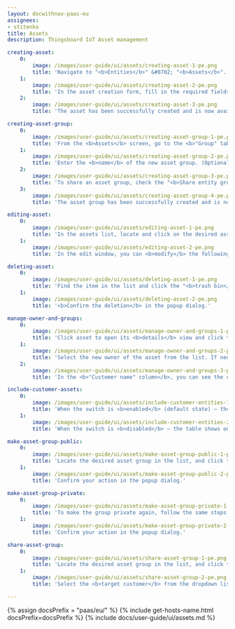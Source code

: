 ```yaml
---
layout: docwithnav-paas-eu
assignees:
- stitenko
title: Assets
description: Thingsboard IoT Asset management

creating-asset:
    0:
        image: /images/user-guide/ui/assets/creating-asset-1-pe.png
        title: 'Navigate to "<b>Entities</b>" &#8702; "<b>Assets</b>". By default, you will see the "<b>All</b>" asset group. Click the "<b>+</b>" icon in the upper-right corner and select "<b>Add new asset</b>" from drop-down menu.'
    1:
        image: /images/user-guide/ui/assets/creating-asset-2-pe.png
        title: 'In the asset creation form, fill in the required fields: <b>Name</b> – a unique name for the asset; <b>Asset profile</b> – by default, the profile is set to "<b>default</b>", but you can choose a different profile if needed. Click "<b>Add</b>".'
    2:
        image: /images/user-guide/ui/assets/creating-asset-3-pe.png
        title: 'The asset has been successfully created and is now available in the list.'

creating-asset-group:
    0:
        image: /images/user-guide/ui/assets/creating-asset-group-1-pe.png
        title: 'From the <b>Assets</b> screen, go to the <b>"Group" tab</b>. Click the "<b>+</b>" icon in the upper-right corner.'
    1:
        image: /images/user-guide/ui/assets/creating-asset-group-2-pe.png
        title: 'Enter the <b>name</b> of the new asset group. (Optional) Configure <b>shared access</b> to this group for your customers, if needed. Click "<b>Add</b>" to create the group.'
    2:
        image: /images/user-guide/ui/assets/creating-asset-group-3-pe.png
        title: 'To share an asset group, check the "<b>Share entity group</b>" checkbox, select the customers and permissions. Then click "<b>Add</b>".'
    3:
        image: /images/user-guide/ui/assets/creating-asset-group-4-pe.png
        title: 'The asset group has been successfully created and is now available in the list.'

editing-asset:
    0:
        image: /images/user-guide/ui/assets/editing-asset-1-pe.png
        title: 'In the assets list, locate and click on the desired asset, then click the "<b>pencil</b>" (✏️ <b>Edit</b>) icon on the right to open the edit form.'
    1:
        image: /images/user-guide/ui/assets/editing-asset-2-pe.png
        title: 'In the edit window, you can <b>modify</b> the following fields: name, label, asset profile and description. After making the necessary changes, click "<b>Apply changes</b>" to save.'

deleting-asset:
    0:
        image: /images/user-guide/ui/assets/deleting-asset-1-pe.png
        title: 'Find the item in the list and click the "<b>trash bin</b>" icon next to it.'
    1:
        image: /images/user-guide/ui/assets/deleting-asset-2-pe.png
        title: '<b>Confirm the deletion</b> in the popup dialog.'

manage-owner-and-groups:
    0:
        image: /images/user-guide/ui/assets/manage-owner-and-groups-1-pe.png
        title: 'Click asset to open its <b>details</b> view and click the "<b>Manage owner and groups</b>" button.'
    1:
        image: /images/user-guide/ui/assets/manage-owner-and-groups-2-pe.png
        title: 'Select the new owner of the asset from the list. If needed, add the asset to an existing group or create a new one. Confirm the change to update the asset&#39;s ownership.'
    2:
        image: /images/user-guide/ui/assets/manage-owner-and-groups-3-pe.png
        title: 'In the <b>"Customer name" column</b>, you can see the current owner of the asset.'

include-customer-assets:
    0:
        image: /images/user-guide/ui/assets/include-customer-entities-1-pe.png
        title: 'When the switch is <b>enabled</b> (default state) – the table shows all available assets, including those owned by customers.'
    1:
        image: /images/user-guide/ui/assets/include-customer-entities-2-pe.png
        title: 'When the switch is <b>disabled</b> – the table shows only your own assets, excluding customer-owned assets.'

make-asset-group-public:
    0:
        image: /images/user-guide/ui/assets/make-asset-group-public-1-pe.png
        title: 'Locate the desired asset group in the list, and click the "<b>Make public</b>" icon next to it.'
    1:
        image: /images/user-guide/ui/assets/make-asset-group-public-2-pe.png
        title: 'Confirm your action in the popup dialog.'

make-asset-group-private:
    0:
        image: /images/user-guide/ui/assets/make-asset-group-private-1-pe.png
        title: 'To make the group private again, follow the same steps using the "<b>Make private</b>" icon.'
    1:
        image: /images/user-guide/ui/assets/make-asset-group-private-2-pe.png
        title: 'Confirm your action in the popup dialog.'

share-asset-group:
    0:
        image: /images/user-guide/ui/assets/share-asset-group-1-pe.png
        title: 'Locate the desired asset group in the list, and click the "<b>Share</b>" icon next to it.'
    1:
        image: /images/user-guide/ui/assets/share-asset-group-2-pe.png
        title: 'Select the <b>target customer</b> from the dropdown list. (Optional) Specify the <b>user group</b> within that customer to share the asset group with. Confirm the action by clicking "<b>Share</b>".'

---
```


{% assign docsPrefix = "paas/eu/" %}
{% include get-hosts-name.html docsPrefix=docsPrefix %}
{% include docs/user-guide/ui/assets.md %}